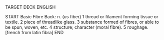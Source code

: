 TARGET DECK
ENGLISH

START
Basic
Fibre
Back: n. (us fiber) 1 thread or filament forming tissue or textile. 2 piece of threadlike glass. 3 substance formed of fibres, or able to be spun, woven, etc. 4 structure; character (moral fibre). 5 roughage. [french from latin fibra]
END
